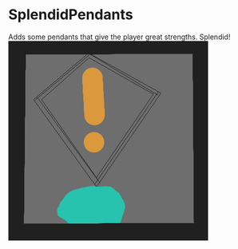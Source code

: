 # SplendidPendants
Adds some pendants that give the player great strengths. Splendid!
![Showcase](SplendidPendants.png)
